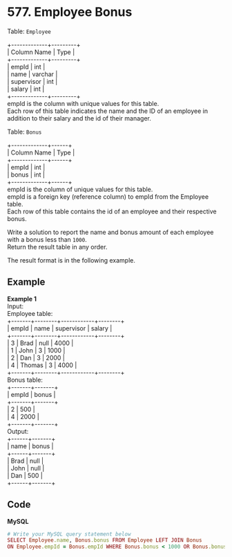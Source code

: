 # 577. Employee Bonus
Table: `Employee`  

+-------------+---------+  
| Column Name | Type    |  
+-------------+---------+  
| empId       | int     |  
| name        | varchar |  
| supervisor  | int     |  
| salary      | int     |  
+-------------+---------+  
empId is the column with unique values for this table.  
Each row of this table indicates the name and the ID of an employee in addition to their salary and the id of their manager.  
 

Table: `Bonus`

+-------------+------+  
| Column Name | Type |  
+-------------+------+  
| empId       | int  |  
| bonus       | int  |  
+-------------+------+  
empId is the column of unique values for this table.  
empId is a foreign key (reference column) to empId from the Employee table.  
Each row of this table contains the id of an employee and their respective bonus.  
 

Write a solution to report the name and bonus amount of each employee with a bonus less than `1000`.  
Return the result table in any order.  

The result format is in the following example.   

 
## Example
**Example 1**  
Input:   
Employee table:  
+-------+--------+------------+--------+  
| empId | name   | supervisor | salary |  
+-------+--------+------------+--------+  
| 3     | Brad   | null       | 4000   |  
| 1     | John   | 3          | 1000   |  
| 2     | Dan    | 3          | 2000   |  
| 4     | Thomas | 3          | 4000   |  
+-------+--------+------------+--------+  
Bonus table:  
+-------+-------+  
| empId | bonus |  
+-------+-------+  
| 2     | 500   |  
| 4     | 2000  |  
+-------+-------+  
Output:   
+------+-------+  
| name | bonus |  
+------+-------+  
| Brad | null  |  
| John | null  |  
| Dan  | 500   |  
+------+-------+  

## Code
**MySQL**  
```ruby
# Write your MySQL query statement below
SELECT Employee.name, Bonus.bonus FROM Employee LEFT JOIN Bonus
ON Employee.empId = Bonus.empId WHERE Bonus.bonus < 1000 OR Bonus.bonus IS NULL;
```
